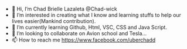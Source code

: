 - 👋 Hi, I’m Chad Brielle Lazaleta @Chad-wick
- 👀 I’m interested in creating what I know and learning stuffs to help our lives easier(Mankind contribution).
- 🌱 I’m currently learning Github, Html, VSC, CSS and Java Script.
- 💞️ I’m looking to collaborate on Avion school and Tesla...
- 📫 How to reach me https://www.facebook.com/uberchadd

<!---
Chad-wick/Chad-wick is a ✨ special ✨ repository because its `README.md` (this file) appears on your GitHub profile.
You can click the Preview link to take a look at your changes.
--->
